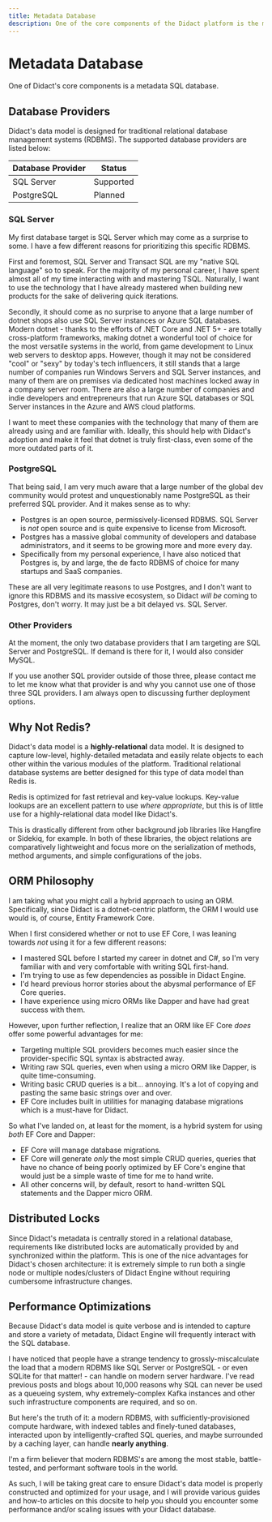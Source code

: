 ```yaml
---
title: Metadata Database
description: One of the core components of the Didact platform is the metadata database. We discuss the supported SQL providers and database architecture.
---
```


# Metadata Database

One of Didact's core components is a metadata SQL database.

## Database Providers

Didact's data model is designed for traditional relational database management systems (RDBMS). The supported database providers are listed below:

| Database Provider | Status |
| --- | --- |
| SQL Server | Supported |
| PostgreSQL | Planned |

### SQL Server

My first database target is SQL Server which may come as a surprise to some. I have a few different reasons for prioritizing this specific RDBMS.

First and foremost, SQL Server and Transact SQL are my "native SQL language" so to speak. For the majority of my personal career, I have spent almost all of my time interacting with and mastering TSQL. Naturally, I want to use the technology that I have already mastered when building new products for the sake of delivering quick iterations.

Secondly, it should come as no surprise to anyone that a large number of dotnet shops also use SQL Server instances or Azure SQL databases. Modern dotnet - thanks to the efforts of .NET Core and .NET 5+ - are totally cross-platform frameworks, making dotnet a wonderful tool of choice for the most versatile systems in the world, from game development to Linux web servers to desktop apps. However, though it may not be considered "cool" or "sexy" by today's tech influencers, it still stands that a large number of companies run Windows Servers and SQL Server instances, and many of them are on premises via dedicated host machines locked away in a company server room. There are also a large number of companies and indie developers and entrepreneurs that run Azure SQL databases or SQL Server instances in the Azure and AWS cloud platforms.

I want to meet these companies with the technology that many of them are already using and are familiar with. Ideally, this should help with Didact's adoption and make it feel that dotnet is truly first-class, even some of the more outdated parts of it.

### PostgreSQL

That being said, I am very much aware that a large number of the global dev community would protest and unquestionably name PostgreSQL as their preferred SQL provider. And it makes sense as to why:

* Postgres is an open source, permissively-licensed RDBMS. SQL Server is *not* open source and is quite expensive to license from Microsoft.
* Postgres has a massive global community of developers and database administrators, and it seems to be growing more and more every day.
* Specifically from my personal experience, I have also noticed that Postgres is, by and large, the de facto RDBMS of choice for many startups and SaaS companies.

These are all very legitimate reasons to use Postgres, and I don't want to ignore this RDBMS and its massive ecosystem, so Didact *will be* coming to Postgres, don't worry. It may just be a bit delayed vs. SQL Server.

### Other Providers

At the moment, the only two database providers that I am targeting are SQL Server and PostgreSQL. If demand is there for it, I would also consider MySQL.

If you use another SQL provider outside of those three, please contact me to let me know what that provider is and why you cannot use one of those three SQL providers. I am always open to discussing further deployment options.

## Why Not Redis?

Didact's data model is a **highly-relational** data model. It is designed to capture low-level, highly-detailed metadata and easily relate objects to each other within the various modules of the platform. Traditional relational database systems are better designed for this type of data model than Redis is.

Redis is optimized for fast retrieval and key-value lookups. Key-value lookups are an excellent pattern to use *where appropriate*, but this is of little use for a highly-relational data model like Didact's.

This is drastically different from other background job libraries like Hangfire or Sidekiq, for example. In both of these libraries, the object relations are comparatively lightweight and focus more on the serialization of methods, method arguments, and simple configurations of the jobs.

## ORM Philosophy

I am taking what you might call a hybrid approach to using an ORM. Specifically, since Didact is a dotnet-centric platform, the ORM I would use would is, of course, Entity Framework Core.

When I first considered whether or not to use EF Core, I was leaning towards *not* using it for a few different reasons:

* I mastered SQL before I started my career in dotnet and C#, so I'm very familiar with and very comfortable with writing SQL first-hand.
* I'm trying to use as few dependencies as possible in Didact Engine.
* I'd heard previous horror stories about the abysmal performance of EF Core queries.
* I have experience using micro ORMs like Dapper and have had great success with them.

However, upon further reflection, I realize that an ORM like EF Core *does* offer some powerful advantages for me:

* Targeting multiple SQL providers becomes much easier since the provider-specific SQL syntax is abstracted away.
* Writing raw SQL queries, even when using a micro ORM like Dapper, is quite time-consuming.
* Writing basic CRUD queries is a bit... annoying. It's a lot of copying and pasting the same basic strings over and over.
* EF Core includes built in utilities for managing database migrations which is a must-have for Didact.

So what I've landed on, at least for the moment, is a hybrid system for using *both* EF Core and Dapper:

* EF Core will manage database migrations.
* EF Core will generate *only* the most simple CRUD queries, queries that have no chance of being poorly optimized by EF Core's engine that would just be a simple waste of time for me to hand write.
* All other concerns will, by default, resort to hand-written SQL statements and the Dapper micro ORM.

## Distributed Locks

Since Didact's metadata is centrally stored in a relational database, requirements like distributed locks are automatically provided by and synchronized within the platform. This is one of the nice advantages for Didact's chosen architecture: it is extremely simple to run both a single node or multiple nodes/clusters of Didact Engine without requiring cumbersome infrastructure changes.

## Performance Optimizations

Because Didact's data model is quite verbose and is intended to capture and store a variety of metadata, Didact Engine will frequently interact with the SQL database.

I have noticed that people have a strange tendency to grossly-miscalculate the load that a modern RDBMS like SQL Server or PostgreSQL - or even SQLite for that matter! - can handle on modern server hardware. I've read previous posts and blogs about 10,000 reasons why SQL can never be used as a queueing system, why extremely-complex Kafka instances and other such infrastructure components are required, and so on.

But here's the truth of it: a modern RDBMS, with sufficiently-provisioned compute hardware, with indexed tables and finely-tuned databases, interacted upon by intelligently-crafted SQL queries, and maybe surrounded by a caching layer, can handle **nearly anything**.

I'm a firm believer that modern RDBMS's are among the most stable, battle-tested, and performant software tools in the world.

As such, I will be taking great care to ensure Didact's data model is properly constructed and optimized for your usage, and I will provide various guides and how-to articles on this docsite to help you should you encounter some performance and/or scaling issues with your Didact database.